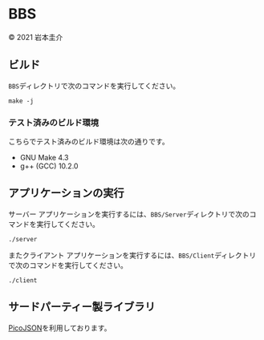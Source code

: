 # BBS

© 2021 岩本圭介

## ビルド

`BBS`ディレクトリで次のコマンドを実行してください。

```
make -j
```

### テスト済みのビルド環境

こちらでテスト済みのビルド環境は次の通りです。

- GNU Make 4.3
- g++ (GCC) 10.2.0

## アプリケーションの実行

サーバー アプリケーションを実行するには、`BBS/Server`ディレクトリで次のコマンドを実行してください。

```
./server
```

またクライアント アプリケーションを実行するには、`BBS/Client`ディレクトリで次のコマンドを実行してください。

```
./client
```

## サードパーティー製ライブラリ

[PicoJSON](https://github.com/kazuho/picojson)を利用しております。
